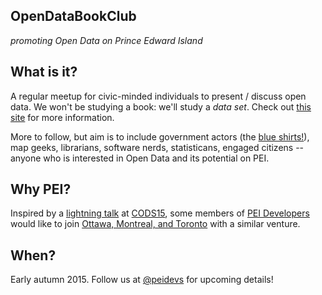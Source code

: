 ## OpenDataBookClub
*promoting Open Data on Prince Edward Island*

## What is it?

A regular meetup for civic-minded individuals to present / discuss open data. We won't be studying a book: we'll study a *data set*. Check out [this site](http://opendatabook.club/) for more information.

More to follow, but aim is to include government actors (the [blue shirts!](http://ruk.ca/content/man-blue-shirt)), map geeks, librarians, software nerds, statisticans, engaged citizens -- anyone who is interested in Open Data and its potential on PEI. 

## Why PEI?

Inspired by a [lightning talk](http://kittmcg.github.io/ODO-CODS15/#/) at [CODS15](http://opendatasummit.ca/en/), some members of [PEI Developers](http://peidevs.github.io) would like to join [Ottawa, Montreal, and Toronto](http://opendatabook.club/#list-of-active-open-data-book-clubs) with a similar venture.

## When?

Early autumn 2015. Follow us at [@peidevs](http://twitter.com/peidevs) for upcoming details!
